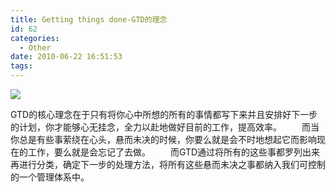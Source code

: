 ```yaml
---
title: Getting things done-GTD的理念
id: 62
categories:
  - Other
date: 2010-06-22 16:51:53
tags:
---
```


![](http://filer.blogbus.com/5599785/559978512771969202.jpg)

GTD的核心理念在于只有将你心中所想的所有的事情都写下来并且安排好下一步的计划，你才能够心无挂念，全力以赴地做好目前的工作，提高效率。 
　　而当你总是有些事萦绕在心头，悬而未决的时候，你要么就是会不时地想起它而影响现在的工作，要么就是会忘记了去做。 
　　而GTD通过将所有的这些事都罗列出来再进行分类，确定下一步的处理方法，将所有这些悬而未决之事都纳入我们可控制的一个管理体系中。